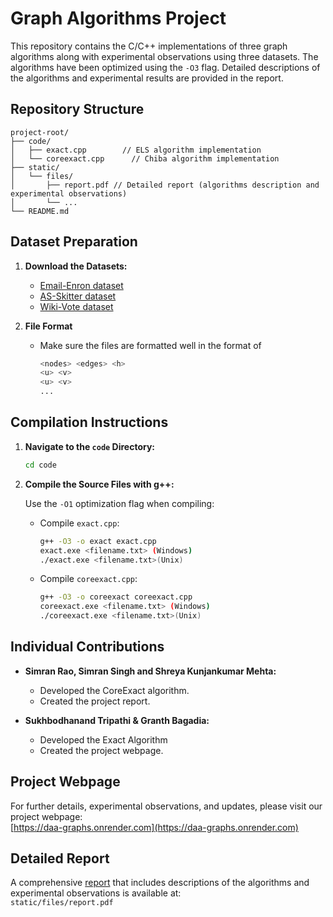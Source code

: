# Graph Algorithms Project

This repository contains the C/C++ implementations of three graph algorithms along with experimental observations using three datasets. The algorithms have been optimized using the `-O3` flag. Detailed descriptions of the algorithms and experimental results are provided in the report.

## Repository Structure

```
project-root/
├── code/
│   ├── exact.cpp        // ELS algorithm implementation
│   └── coreexact.cpp      // Chiba algorithm implementation
├── static/
│   └── files/
│       ├── report.pdf // Detailed report (algorithms description and experimental observations)
│       └── ...    
└── README.md
```

## Dataset Preparation

1. **Download the Datasets:**

   - [Email-Enron dataset](https://snap.stanford.edu/data/email-Enron.html)
   - [AS-Skitter dataset](https://snap.stanford.edu/data/as-Skitter.html)
   - [Wiki-Vote dataset](https://snap.stanford.edu/data/wiki-Vote.html)

2. **File Format**

   - Make sure the files are formatted well in the format of 

     ```bash
     <nodes> <edges> <h>
     <u> <v>
     <u> <v>
     ...
     ```


## Compilation Instructions

1. **Navigate to the `code` Directory:**

   ```bash
   cd code
   ```

2. **Compile the Source Files with g++:**

   Use the `-O1` optimization flag when compiling:

   - Compile `exact.cpp`:
     ```bash
     g++ -O3 -o exact exact.cpp
     exact.exe <filename.txt> (Windows)
     ./exact.exe <filename.txt>(Unix)
     ```
   - Compile `coreexact.cpp`:
     ```bash
     g++ -O3 -o coreexact coreexact.cpp
     coreexact.exe <filename.txt> (Windows)
     ./coreexact.exe <filename.txt>(Unix)
     ```


## Individual Contributions

- **Simran Rao, Simran Singh and Shreya Kunjankumar Mehta:**  
  - Developed the CoreExact algorithm.
  - Created the project report.

- **Sukhbodhanand Tripathi & Granth Bagadia:**  
  - Developed the Exact Algorithm
  - Created the project webpage.
  
## Project Webpage

For further details, experimental observations, and updates, please visit our project webpage:  
[https://daa-graphs.onrender.com](https://daa-graphs.onrender.com)

## Detailed Report

A comprehensive [report](https://github.com/granth23/DAA-Graphs/blob/main/static/files/report.pdf) that includes descriptions of the algorithms and experimental observations is available at:  
`static/files/report.pdf`
